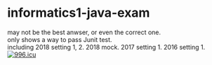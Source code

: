 # informatics1-java-exam
may not be the best anwser, or even the correct one.\
only shows a way to pass Junit test.\
including 2018 setting 1, 2. 2018 mock. 2017 setting 1. 2016 setting 1.\
<a href="https://996.icu"><img src="https://img.shields.io/badge/link-996.icu-red.svg" alt="996.icu" /></a>
